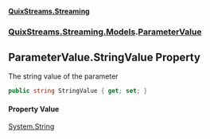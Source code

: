 #### [QuixStreams.Streaming](index.md 'index')
### [QuixStreams.Streaming.Models](QuixStreams.Streaming.Models.md 'QuixStreams.Streaming.Models').[ParameterValue](ParameterValue.md 'QuixStreams.Streaming.Models.ParameterValue')

## ParameterValue.StringValue Property

The string value of the parameter

```csharp
public string StringValue { get; set; }
```

#### Property Value
[System.String](https://docs.microsoft.com/en-us/dotnet/api/System.String 'System.String')